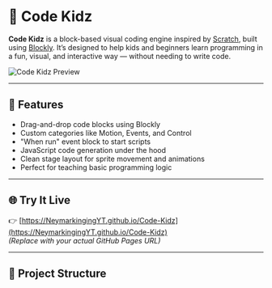 # 🧒 Code Kidz

**Code Kidz** is a block-based visual coding engine inspired by [Scratch](https://scratch.mit.edu), built using [Blockly](https://developers.google.com/blockly). It’s designed to help kids and beginners learn programming in a fun, visual, and interactive way — without needing to write code.

![Code Kidz Preview](preview.png) <!-- Optional image if you add one -->

---

## 🚀 Features

- Drag-and-drop code blocks using Blockly
- Custom categories like Motion, Events, and Control
- "When run" event block to start scripts
- JavaScript code generation under the hood
- Clean stage layout for sprite movement and animations
- Perfect for teaching basic programming logic

---

## 🌐 Try It Live

👉 [https://NeymarkingingYT.github.io/Code-Kidz](https://NeymarkingingYT.github.io/Code-Kidz)  
*(Replace with your actual GitHub Pages URL)*

---

## 📁 Project Structure


